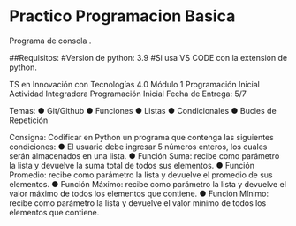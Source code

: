 # Practico Programacion Basica

Programa de consola .


##Requisitos:
#Version de python: 3.9 
#Si usa VS CODE con la extension de python.

TS en Innovación con Tecnologías 4.0
Módulo 1 Programación Inicial
Actividad Integradora Programación Inicial
Fecha de Entrega: 5/7

Temas:
● Git/Github
● Funciones
● Listas
● Condicionales
● Bucles de Repetición

Consigna:
Codificar en Python un programa que contenga las siguientes condiciones:
● El usuario debe ingresar 5 números enteros, los cuales serán almacenados en una
lista.
● Función Suma: recibe como parámetro la lista y devuelve la suma total de todos
sus elementos.
● Función Promedio: recibe como parámetro la lista y devuelve el promedio de sus
elementos.
● Función Máximo: recibe como parámetro la lista y devuelve el valor máximo de
todos los elementos que contiene.
● Función Mínimo: recibe como parámetro la lista y devuelve el valor mínimo de
todos los elementos que contiene.
